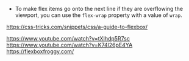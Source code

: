 
- To make flex items go onto the next line if they are overflowing the viewport, you can use the `flex-wrap` property with a value of `wrap`.


https://css-tricks.com/snippets/css/a-guide-to-flexbox/

https://www.youtube.com/watch?v=tXIhdp5R7sc
https://www.youtube.com/watch?v=K74l26pE4YA 
https://flexboxfroggy.com/